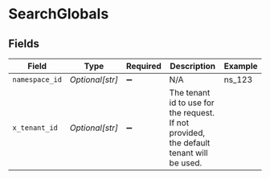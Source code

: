 # SearchGlobals


## Fields

| Field                                                                                   | Type                                                                                    | Required                                                                                | Description                                                                             | Example                                                                                 |
| --------------------------------------------------------------------------------------- | --------------------------------------------------------------------------------------- | --------------------------------------------------------------------------------------- | --------------------------------------------------------------------------------------- | --------------------------------------------------------------------------------------- |
| `namespace_id`                                                                          | *Optional[str]*                                                                         | :heavy_minus_sign:                                                                      | N/A                                                                                     | ns_123                                                                                  |
| `x_tenant_id`                                                                           | *Optional[str]*                                                                         | :heavy_minus_sign:                                                                      | The tenant id to use for the request. If not provided, the default tenant will be used. |                                                                                         |